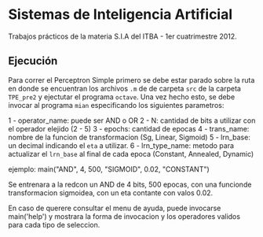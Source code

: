 Sistemas de Inteligencia Artificial
===================================

Trabajos prácticos de la materia S.I.A del ITBA - 1er cuatrimestre 2012.

Ejecución
---------

Para correr el Perceptron Simple primero se debe estar parado sobre la ruta en donde se encuentran los archivos `.m` de de carpeta `src` de la carpeta `TPE_pre2` y ejectutar el programa `octave`. Una vez hecho esto, se debe invocar al programa `mian` especificando los siguientes parametros:

1 - operator_name: puede ser AND o OR
2 - N: cantidad de bits a utilizar con el operador elejido (2 - 5)
3 - epochs: cantidad de epocas
4 - trans_name: nombre de la funcion de transformacion (Sg, Linear, Sigmoid)
5 - lrn_base: un decimal indicando el `eta` a utilizar.
6 - lrn_type_name: metodo para actualizar el `lrn_base` al final de cada epoca (Constant, Annealed, Dynamic)

ejemplo: main("AND", 4, 500, "SIGMOID", 0.02, "CONSTANT")

Se entrenara a la redcon un AND de 4 bits, 500 epocas, con una funcionde transformacion sigmoidea, con un eta contante con valos 0.02.


En caso de querere consultar el menu de ayuda, puede invocarse main('help') y mostrara la forma de invocacion y los operadores validos para cada tipo de seleccion.
